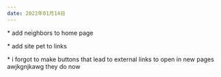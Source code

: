 ```yaml
---
date: 2022年01月14日
---
```

<p>* add neighbors to home page</p>
<p>* add site pet to links</p>
<p>* i forgot to make buttons that lead to
external links to open in new pages awjkgnjkawg they do now</p>